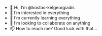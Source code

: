 - 👋 Hi, I’m @kostas-kelgeorgiadis
- 👀 I’m interested in everything
- 🌱 I’m currently learning everything
- 💞️ I’m looking to collaborate on anything
- 📫 How to reach me? Good luck with that...

<!---
kostas-kelgeorgiadis/kostas-kelgeorgiadis is a ✨ special ✨ repository because its `README.md` (this file) appears on your GitHub profile.
You can click the Preview link to take a look at your changes.
--->
